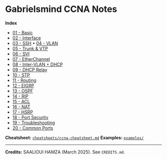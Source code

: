 # Gabrielsmind CCNA Notes

**Index**
- [01 - Basic](docs/01-basic.md)
- [02 - Interface](docs/02-interface.md)
- [03 - SSH](docs/03-ssh.md) • [04 - VLAN](docs/04-vlan.md)
- [05 - Trunk & VTP](docs/05-trunk-vtp.md)
- [06 - SVI](docs/06-svi.md)
- [07 - EtherChannel](docs/07-etherchannel.md)
- [08 - Inter-VLAN + DHCP](docs/08-ivr-dhcp.md)
- [09 - DHCP Relay](docs/09-dhcp-relay.md)
- [10 - STP](docs/10-stp.md)
- [11 - Routing](docs/11-routing.md)
- [12 - EIGRP](docs/12-eigrp.md)
- [13 - OSPF](docs/13-ospf.md)
- [14 - RIP](docs/14-rip.md)
- [15 - ACL](docs/15-acl.md)
- [16 - NAT](docs/16-nat.md)
- [17 - HSRP](docs/17-hsrp.md)
- [18 - Port Security](docs/18-port-security.md)
- [19 - Troubleshooting](docs/19-troubleshooting.md)
- [20 - Common Ports](docs/20-common-ports.md)

**Cheatsheet:**
[`cheatsheets/ccna-cheatsheet.md`](cheatsheets/ccna-cheatsheet.md)
**Examples:** 
[`examples/`](examples)


---
**Credits:** SAALIOUI HAMZA (March 2025). See `CREDITS.md`.
